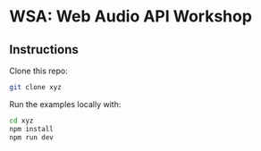 # WSA: Web Audio API Workshop

## Instructions

Clone this repo:

```sh
git clone xyz
```

Run the examples locally with:

```sh
cd xyz
npm install
npm run dev
```
